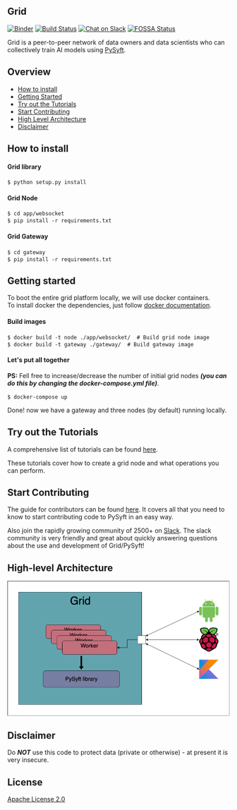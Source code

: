 ## Grid

[![Binder](https://mybinder.org/badge.svg)](https://mybinder.org/v2/gh/OpenMined/Grid/master) [![Build Status](https://travis-ci.org/OpenMined/Grid.svg)](https://travis-ci.org/OpenMined/Grid) [![Chat on Slack](https://img.shields.io/badge/chat-on%20slack-7A5979.svg)](https://openmined.slack.com/messages/team_pysyft) [![FOSSA Status](https://app.fossa.io/api/projects/git%2Bgithub.com%2Fmatthew-mcateer%2FPySyft.svg?type=small)](https://app.fossa.io/projects/git%2Bgithub.com%2Fmatthew-mcateer%2FPySyft?ref=badge_small)

Grid is a peer-to-peer network of data owners and data scientists who can collectively train AI models using [PySyft](https://github.com/OpenMined/PySyft/).


## Overview
- [How to install](#how-to-install)
- [Getting Started](#getting-started)
- [Try out the Tutorials](#try-out-the-tutorials)
- [Start Contributing](#start-contributing)
- [High Level Architecture](#high-level-architecture)
- [Disclaimer](#disclaimer)

## How to install

#### Grid library
```
$ python setup.py install
```
#### Grid Node
```
$ cd app/websocket
$ pip install -r requirements.txt
```
#### Grid Gateway
```
$ cd gateway
$ pip install -r requirements.txt
```

## Getting started
To boot the entire grid platform locally, we will use docker containers.  
To install docker the dependencies, just follow [docker documentation](https://docs.docker.com/install/).


#### Build images
```
$ docker build -t node ./app/websocket/  # Build grid node image
$ docker build -t gateway ./gateway/  # Build gateway image
```

#### Let's put all together
**PS:** Fell free to increase/decrease the number of initial grid nodes ***(you can do this by changing the docker-compose.yml file)***.
```
$ docker-compose up
```
Done! now we have a gateway and three nodes (by default) running locally.

## Try out the Tutorials
A comprehensive list of tutorials can be found [here](https://github.com/OpenMined/Grid/tree/master/examples).

These tutorials cover how to create a grid node and what operations you can perform.

## Start Contributing
The guide for contributors can be found [here](https://github.com/OpenMined/PySyft/tree/master/CONTRIBUTING.md). It covers all that you need to know to start contributing code to PySyft in an easy way.

Also join the rapidly growing community of 2500+ on [Slack](http://slack.openmined.org). The slack community is very friendly and great about quickly answering questions about the use and development of Grid/PySyft!


## High-level Architecture

![alt text](art/Grid-Arch.png "High-level Architecture")


## Disclaimer
Do ***NOT*** use this code to protect data (private or otherwise) - at present it is very insecure.

## License

[Apache License 2.0](https://github.com/OpenMined/Grid/blob/master/LICENSE)

